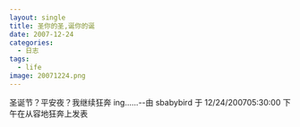 ```yaml
---
layout: single
title: 圣你的圣,诞你的诞
date: 2007-12-24
categories:
  - 日志
tags:
  - life
image: 20071224.png
---
```


圣诞节？平安夜？我继续狂奔 ing......--由 sbabybird 于 12/24/200705&#58;30&#58;00 下午在从容地狂奔上发表

